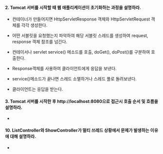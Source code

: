 #### 2. Tomcat 서버를 시작할 때 웹 애플리케이션이 초기화하는 과정을 설명하라.

* 컨테이너가 만들어지면 HttpServletResponse 객체와 HttpServletRequest 객체를 각각 생성한다.

* 어떤 서블릿을 요청했는지 파악하여 해당 서블릿 스레드를 생성하여 request, response 객체 참조를 넘긴다. 

* 컨테이서나 servlet service() 메소드를 호출, doGet(), doPost()를 구분하여 호출한다. 
 
* Response객체를 사용하여 클라이언트에게 응답을 보낸다. 
  
* service()메소드가 끝나면 스레드 소멸하거나 스레드 풀로 돌려보낸다. 
   
* 클라이언트는 응답을 받는다.
     

#### 3. Tomcat 서버를 시작한 후 http://localhost:8080으로 접근시 호출 순서 및 흐름을 설명하라.
* 

#### 10. ListController와 ShowController가 멀티 쓰레드 상황에서 문제가 발생하는 이유에 대해 설명하라.
* 

